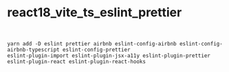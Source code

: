 # react18_vite_ts_eslint_prettier
<br/>

```
yarn add -D eslint prettier airbnb eslint-config-airbnb eslint-config-airbnb-typescript eslint-config-prettier
eslint-plugin-import eslint-plugin-jsx-a11y eslint-plugin-prettier eslint-plugin-react eslint-plugin-react-hooks
```
